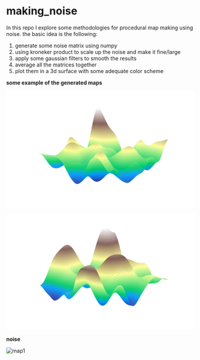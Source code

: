 # making_noise
In this repo I explore some methodologies for procedural map making using noise. 
the basic idea is the following:

1. generate some noise matrix using numpy 
2. using kroneker product to scale up the noise and make it fine/large
3. apply some gaussian filters to smooth the results
4. average all the matrices together 
5. plot them in a 3d surface with some adequate color scheme

__some example of the generated maps__

![map2](https://github.com/fmerizzi/making_noise/blob/master/Figure%2018.png)

![map1](https://github.com/fmerizzi/making_noise/blob/master/Figure%207.png)

__noise__


![map1](https://github.com/fmerizzi/making_noise/blob/master/movie%20(1).gif)
